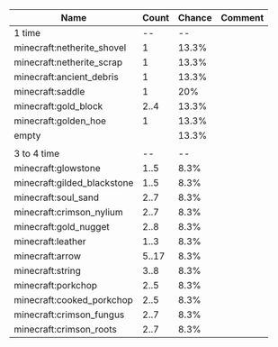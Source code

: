 | Name                        | Count | Chance | Comment |
| --------------------------- | ----- | ------ | ------- |
| 1 time                      |    -- |     -- |         |
| minecraft:netherite_shovel  |     1 |  13.3% |         |
| minecraft:netherite_scrap   |     1 |  13.3% |         |
| minecraft:ancient_debris    |     1 |  13.3% |         |
| minecraft:saddle            |     1 |    20% |         |
| minecraft:gold_block        |  2..4 |  13.3% |         |
| minecraft:golden_hoe        |     1 |  13.3% |         |
| empty                       |       |  13.3% |         |
|                             |       |        |         |
| 3 to 4 time                 |    -- |     -- |         |
| minecraft:glowstone         |  1..5 |   8.3% |         |
| minecraft:gilded_blackstone |  1..5 |   8.3% |         |
| minecraft:soul_sand         |  2..7 |   8.3% |         |
| minecraft:crimson_nylium    |  2..7 |   8.3% |         |
| minecraft:gold_nugget       |  2..8 |   8.3% |         |
| minecraft:leather           |  1..3 |   8.3% |         |
| minecraft:arrow             | 5..17 |   8.3% |         |
| minecraft:string            |  3..8 |   8.3% |         |
| minecraft:porkchop          |  2..5 |   8.3% |         |
| minecraft:cooked_porkchop   |  2..5 |   8.3% |         |
| minecraft:crimson_fungus    |  2..7 |   8.3% |         |
| minecraft:crimson_roots     |  2..7 |   8.3% |         |